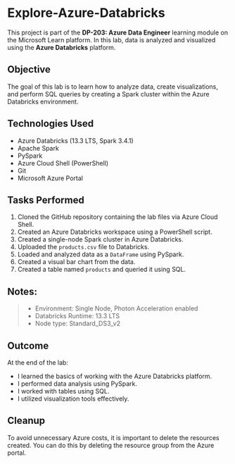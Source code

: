 # Explore-Azure-Databricks

This project is part of the **DP-203: Azure Data Engineer** learning module on the Microsoft Learn platform. In this lab, data is analyzed and visualized using the **Azure Databricks** platform.

## Objective

The goal of this lab is to learn how to analyze data, create visualizations, and perform SQL queries by creating a Spark cluster within the Azure Databricks environment.

## Technologies Used

- Azure Databricks (13.3 LTS, Spark 3.4.1)
- Apache Spark
- PySpark
- Azure Cloud Shell (PowerShell)
- Git
- Microsoft Azure Portal

## Tasks Performed

1. Cloned the GitHub repository containing the lab files via Azure Cloud Shell.
2. Created an Azure Databricks workspace using a PowerShell script.
3. Created a single-node Spark cluster in Azure Databricks.
4. Uploaded the `products.csv` file to Databricks.
5. Loaded and analyzed data as a `DataFrame` using PySpark.
6. Created a visual bar chart from the data.
7. Created a table named `products` and queried it using SQL.

## Notes:  

> - Environment: Single Node, Photon Acceleration enabled  
> - Databricks Runtime: 13.3 LTS  
> - Node type: Standard_DS3_v2  

## Outcome

At the end of the lab:

- I learned the basics of working with the Azure Databricks platform.
- I performed data analysis using PySpark.
- I worked with tables using SQL.
- I utilized visualization tools effectively.

## Cleanup

To avoid unnecessary Azure costs, it is important to delete the resources created. You can do this by deleting the resource group from the Azure portal.
